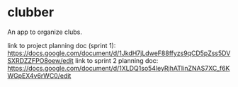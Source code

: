 # clubber
 An app to organize clubs.

link to project planning doc (sprint 1): https://docs.google.com/document/d/1JkdH7jLdweF88ffyzs9qCD5pZss5DVSXRDZZFPO8oew/edit 
link to sprint 2 planning doc: https://docs.google.com/document/d/1XLDQ1so54leyRjhATIinZNAS7XC_f6KWGpEX4v6rWC0/edit 

